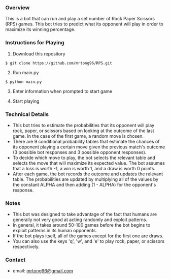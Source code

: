 
### Overview ###

This is a bot that can run and play a set number of Rock Paper Scissors (RPS) games. This bot tries to predict what its opponent will play in order to maximize its winning percentage.

### Instructions for Playing ###

1) Download this repository

```
$ git clone https://github.com/mrtong96/RPS.git
```

2) Run main.py

```
$ python main.py
```

3) Enter information when prompted to start game

4) Start playing

### Technical Details ###

* This bot tries to estimate the probabilities that its opponent will play rock, paper, or scissors based on looking at the outcome of the last game. In the case of the first game, a random move is chosen.
* There are 9 conditional probability tables that estimate the chances of its opponent playing a certain move given the previous match's outcome (3 possible bot responses and 3 possible opponent responses).
* To decide which move to play, the bot selects the relevant table and selects the move that will maximize its expected value. The bot assumes that a loss is worth -1, a win is worth 1, and a draw is worth 0 points.
* After each game, the bot records the outcome and updates the relevant table. The probabilities are updated by multiplying all of the values by the constant ALPHA and then adding (1 - ALPHA) for the opponent's response.

### Notes ###

* This bot was designed to take advantage of the fact that humans are generally not very good at acting randomly and exploit patterns.
* In general, it takes around 50-100 games before the bot begins to exploit patterns in its human opponents.
* If the bot plays itself, all of the games except for the first one are draws.
* You can also use the keys 'q', 'w', and 'e' to play rock, paper, or scissors respectively.

### Contact ###

* email: mrtong96@gmail.com
